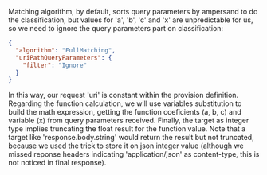 Matching algorithm, by default, sorts query parameters by ampersand to do the classification, but values for 'a', 'b', 'c' and 'x' are unpredictable for us, so we need to ignore the query parameters part on classification:

```json
{
  "algorithm": "FullMatching",
  "uriPathQueryParameters": {
    "filter": "Ignore"
  }
}
```

In this way, our request 'uri' is constant within the provision definition.
Regarding the function calculation, we will use variables substitution to build the math expression, getting the function coeficients (a, b, c) and variable (x) from query parameters received.
Finally, the target as integer type implies truncating the float result for the function value.
Note that a target like 'response.body.string' would return the result but not truncated, because we used the trick to store it on json integer value (although we missed reponse headers indicating 'application/json' as content-type, this is not noticed in final response).
